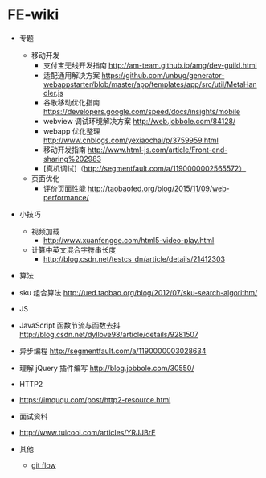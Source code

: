 # FE-wiki

* 专题
  * 移动开发
    * 支付宝无线开发指南 http://am-team.github.io/amg/dev-guild.html 
    * 适配通用解决方案 https://github.com/unbug/generator-webappstarter/blob/master/app/templates/app/src/util/MetaHandler.js
    * 谷歌移动优化指南 https://developers.google.com/speed/docs/insights/mobile
    * webview 调试环境解决方案 http://web.jobbole.com/84128/
    * webapp 优化整理 http://www.cnblogs.com/yexiaochai/p/3759959.html
    * 移动开发指南 http://www.html-js.com/article/Front-end-sharing%202983
    * [真机调试]（http://segmentfault.com/a/1190000002565572）
  * 页面优化
    * 评价页面性能 http://taobaofed.org/blog/2015/11/09/web-performance/ 

* 小技巧
  * 视频加载
    * http://www.xuanfengge.com/html5-video-play.html
  * 计算中英文混合字符串长度
    * http://blog.csdn.net/testcs_dn/article/details/21412303

* 算法
 * sku 组合算法 http://ued.taobao.org/blog/2012/07/sku-search-algorithm/
 
* JS
 * JavaScript 函数节流与函数去抖 http://blog.csdn.net/dyllove98/article/details/9281507
 * 异步编程 http://segmentfault.com/a/1190000003028634
 * 理解 jQuery 插件编写 http://blog.jobbole.com/30550/
 
* HTTP2 
 * https://imququ.com/post/http2-resource.html 
 
* 面试资料
 * http://www.tuicool.com/articles/YRJJBrE
 
* 其他
  * [git flow](https://ihower.tw/blog/archives/5140)
